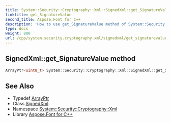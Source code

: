 ```yaml
---
title: System::Security::Cryptography::Xml::SignedXml::get_SignatureValue method
linktitle: get_SignatureValue
second_title: Aspose.Font for C++
description: 'How to use get_SignatureValue method of System::Security::Cryptography::Xml::SignedXml class in C++.'
type: docs
weight: 800
url: /cpp/system.security.cryptography.xml/signedxml/get_signaturevalue/
---
```

## SignedXml::get_SignatureValue method




```cpp
ArrayPtr<uint8_t> System::Security::Cryptography::Xml::SignedXml::get_SignatureValue()
```

## See Also

* Typedef [ArrayPtr](../../../system/arrayptr/)
* Class [SignedXml](../)
* Namespace [System::Security::Cryptography::Xml](../../)
* Library [Aspose.Font for C++](../../../)
